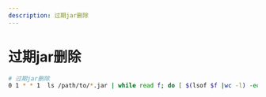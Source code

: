 ```yaml
---
description: 过期jar删除
---
```


# 过期jar删除

```bash
# 过期jar删除
0 1 * * 1  ls /path/to/*.jar | while read f; do [ $(lsof $f |wc -l) -eq 0 ] && rm -f $f; done
```
